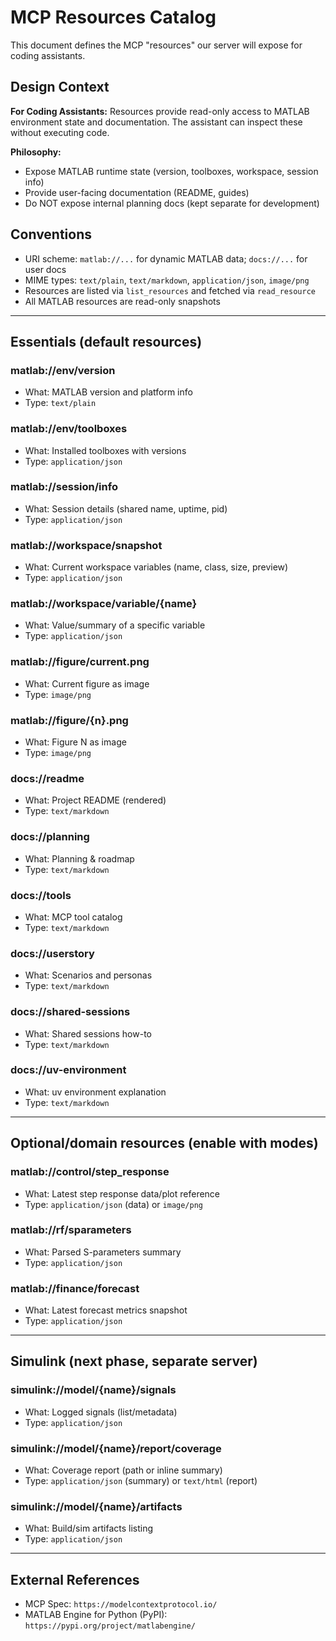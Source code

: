 # MCP Resources Catalog

This document defines the MCP "resources" our server will expose for coding assistants.

## Design Context

**For Coding Assistants:** Resources provide read-only access to MATLAB environment state and documentation. The assistant can inspect these without executing code.

**Philosophy:**
- Expose MATLAB runtime state (version, toolboxes, workspace, session info)
- Provide user-facing documentation (README, guides)
- Do NOT expose internal planning docs (kept separate for development)

## Conventions

- URI scheme: `matlab://...` for dynamic MATLAB data; `docs://...` for user docs
- MIME types: `text/plain`, `text/markdown`, `application/json`, `image/png`
- Resources are listed via `list_resources` and fetched via `read_resource`
- All MATLAB resources are read-only snapshots

---

## Essentials (default resources)

### matlab://env/version
- What: MATLAB version and platform info
- Type: `text/plain`

### matlab://env/toolboxes
- What: Installed toolboxes with versions
- Type: `application/json`

### matlab://session/info
- What: Session details (shared name, uptime, pid)
- Type: `application/json`

### matlab://workspace/snapshot
- What: Current workspace variables (name, class, size, preview)
- Type: `application/json`

### matlab://workspace/variable/{name}
- What: Value/summary of a specific variable
- Type: `application/json`

### matlab://figure/current.png
- What: Current figure as image
- Type: `image/png`

### matlab://figure/{n}.png
- What: Figure N as image
- Type: `image/png`

### docs://readme
- What: Project README (rendered)
- Type: `text/markdown`

### docs://planning
- What: Planning & roadmap
- Type: `text/markdown`

### docs://tools
- What: MCP tool catalog
- Type: `text/markdown`

### docs://userstory
- What: Scenarios and personas
- Type: `text/markdown`

### docs://shared-sessions
- What: Shared sessions how-to
- Type: `text/markdown`

### docs://uv-environment
- What: uv environment explanation
- Type: `text/markdown`

---

## Optional/domain resources (enable with modes)

### matlab://control/step_response
- What: Latest step response data/plot reference
- Type: `application/json` (data) or `image/png`

### matlab://rf/sparameters
- What: Parsed S-parameters summary
- Type: `application/json`

### matlab://finance/forecast
- What: Latest forecast metrics snapshot
- Type: `application/json`

---

## Simulink (next phase, separate server)

### simulink://model/{name}/signals
- What: Logged signals (list/metadata)
- Type: `application/json`

### simulink://model/{name}/report/coverage
- What: Coverage report (path or inline summary)
- Type: `application/json` (summary) or `text/html` (report)

### simulink://model/{name}/artifacts
- What: Build/sim artifacts listing
- Type: `application/json`

---

## External References

- MCP Spec: `https://modelcontextprotocol.io/`
- MATLAB Engine for Python (PyPI): `https://pypi.org/project/matlabengine/`



